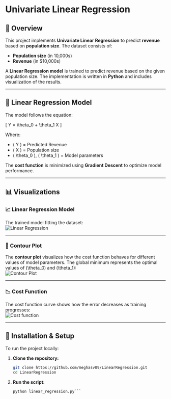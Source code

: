 # Univariate Linear Regression

## 📌 Overview
This project implements **Univariate Linear Regression** to predict **revenue** based on **population size**. The dataset consists of:  
- **Population size** (in 10,000s)  
- **Revenue** (in $10,000s)  

A **Linear Regression model** is trained to predict revenue based on the given population size. The implementation is written in **Python** and includes visualization of the results.

---

## 🔹 Linear Regression Model
The model follows the equation:

\[
Y = \theta_0 + \theta_1 X
\]

Where:  
- \( Y \) = Predicted Revenue  
- \( X \) = Population size  
- \( \theta_0 \), \( \theta_1 \) = Model parameters  

The **cost function** is minimized using **Gradient Descent** to optimize model performance.

---

## 📊 Visualizations

### 📈 Linear Regression Model
The trained model fitting the dataset:  
![Linear Regression](Revenue-for-the-population/Linear_Regression_model.png?raw=true "Linear Regression Model")

---

### 🌄 Contour Plot  
The **contour plot** visualizes how the cost function behaves for different values of model parameters. The global minimum represents the optimal values of \(\theta_0\) and \(\theta_1\):  
![Contour Plot](Revenue-for-the-population/contour_plot.png?raw=true "Contour plot")

---

### 📉 Cost Function  
The cost function curve shows how the error decreases as training progresses:  
![Cost function](Revenue-for-the-population/cost_function.png?raw=true "Cost Function")

---

## 🚀 Installation & Setup
To run the project locally:

1. **Clone the repository:**
   ```bash
   git clone https://github.com/meghasv09/LinearRegression.git
   cd LinearRegression
2. **Run the script:**
   ```bash
   python linear_regression.py```



